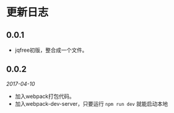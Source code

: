 # 更新日志

## 0.0.1

- jqfree初版，整合成一个文件。

## 0.0.2

*2017-04-10*

- 加入webpack打包代码。
- 加入webpack-dev-server，只要运行 `npm run dev` 就能启动本地
